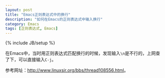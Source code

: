 ```yaml
---
layout: post
title: "Emacs正则表达式中的换行"
description: "如何在Emacs的正则表达式中输入换行"
category: Emacs
tags: [正则表达式, Emacs]
---
```

{% include JB/setup %}

在Emacs中，当时用正则表达式匹配换行的时候，发现输入`\n`是不行的，上网查了下，可以直接输入`C-j`。

参考网址：<http://www.linuxsir.org/bbs/thread108556.html>。
